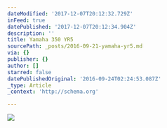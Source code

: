 ```yaml
---
dateModified: '2017-12-07T20:12:32.729Z'
inFeed: true
datePublished: '2017-12-07T20:12:34.904Z'
description: ''
title: Yamaha 350 YR5
sourcePath: _posts/2016-09-21-yamaha-yr5.md
via: {}
publisher: {}
author: []
starred: false
datePublishedOriginal: '2016-09-24T02:24:53.087Z'
_type: Article
_context: 'http://schema.org'

---
```

![](https://the-grid-user-content.s3-us-west-2.amazonaws.com/9b5b8148-55f5-4f69-8b8f-dae3d8b76332.jpg)